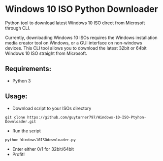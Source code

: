 # Windows 10 ISO Python Downloader
 Python tool to download latest Windows 10 ISO direct from Microsoft through CLI.
 
Currently, downloading Windows 10 ISOs requires the Windows installation media creator tool on Windows, or a GUI interface on non-windows devices. This CLI tool allows you to download the latest 32bit or 64bit Windows 10 ISO straight from Microsoft. 


## Requirements:
* Python 3


## Usage:
* Download script to your ISOs directory
```
git clone https://github.com/guyturner797/Windows-10-ISO-Ptyhon-Downloader.git
```
* Run the script
```
python Windows10ISOdownloader.py
```
* Enter either 0/1 for 32bit/64bit
* Profit!
